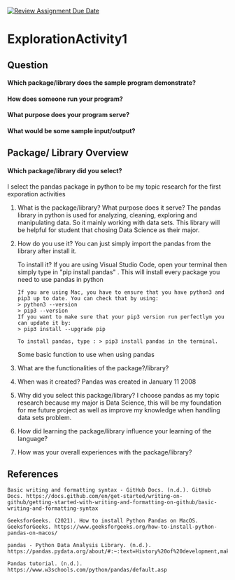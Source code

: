 [![Review Assignment Due Date](https://classroom.github.com/assets/deadline-readme-button-24ddc0f5d75046c5622901739e7c5dd533143b0c8e959d652212380cedb1ea36.svg)](https://classroom.github.com/a/oB7VDeFN)
# ExplorationActivity1

## Question
#### Which package/library does the sample program demonstrate?

#### How does someone run your program?

#### What purpose does your program serve?

#### What would be some sample input/output?


## Package/ Library Overview
#### Which package/library did you select?
I select the pandas package in python to be my topic research for the first exporation activities

1.  What is the package/library?
        What purpose does it serve?
            The pandas library in python is used for analyzing, cleaning, exploring and manipulating data. So it mainly working with data sets. This library will be helpful for student that chosing Data Science as their major.

2.  How do you use it?
        You can just simply import the pandas from the library after install it.

    To install it?
        If you are using Visual Studio Code, open your terminal then simply type in "pip install pandas" . This will install every package you need to use pandas in python

        If you are using Mac, you have to ensure that you have python3 and pip3 up to date. You can check that by using:
        > python3 --version
        > pip3 --version
        If you want to make sure that your pip3 version run perfectlym you can update it by:
        > pip3 install --upgrade pip
    
        To install pandas, type : > pip3 install pandas in the terminal. 
    
    Some basic function to use when using pandas

3.  What are the functionalities of the package?/library?
4.  When was it created?
        Pandas was created in January 11 2008
5.  Why did you select this package/library?
        I choose pandas as my topic research because my major is Data Science, this will be my foundation for me future project as well as improve my knowledge when handling data sets problem.
6.  How did learning the package/library influence your learning of the language?
7.  How was your overall experiences with the package/library?

## References
    Basic writing and formatting syntax - GitHub Docs. (n.d.). GitHub Docs. https://docs.github.com/en/get-started/writing-on-github/getting-started-with-writing-and-formatting-on-github/basic-writing-and-formatting-syntax

    GeeksforGeeks. (2021). How to install Python Pandas on MacOS. GeeksforGeeks. https://www.geeksforgeeks.org/how-to-install-python-pandas-on-macos/

    pandas - Python Data Analysis Library. (n.d.). https://pandas.pydata.org/about/#:~:text=History%20of%20development,make%20open%20source%20pandas%20possible.

    Pandas tutorial. (n.d.). https://www.w3schools.com/python/pandas/default.asp

    
